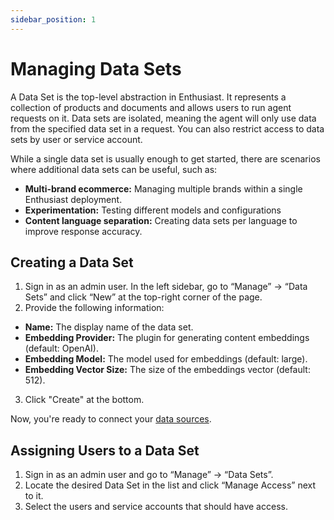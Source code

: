 ```yaml
---
sidebar_position: 1
---
```


# Managing Data Sets


A Data Set is the top-level abstraction in Enthusiast. It represents a collection of products and documents and allows users to run agent requests on it. Data sets are isolated, meaning the agent will only use data from the specified data set in a request. You can also restrict access to data sets by user or service account.

While a single data set is usually enough to get started, there are scenarios where additional data sets can be useful, such as:

- **Multi-brand ecommerce:** Managing multiple brands within a single Enthusiast deployment.
- **Experimentation:** Testing different models and configurations
- **Content language separation:** Creating data sets per language to improve response accuracy.

## Creating a Data Set

1. Sign in as an admin user. In the left sidebar, go to “Manage” → “Data Sets” and click “New” at the top-right corner of the page.
2. Provide the following information:
  - **Name:** The display name of the data set.
  - **Embedding Provider:** The plugin for generating content embeddings (default: OpenAI).
  - **Embedding Model:** The model used for embeddings (default: large).
  - **Embedding Vector Size:** The size of the embeddings vector (default: 512).
3. Click "Create" at the bottom. 

Now, you're ready to connect your [data sources](/docs/synchronize/connect-product-source).

## Assigning Users to a Data Set

1. Sign in as an admin user and go to “Manage” → “Data Sets”.
2. Locate the desired Data Set in the list and click “Manage Access” next to it.
3. Select the users and service accounts that should have access.
